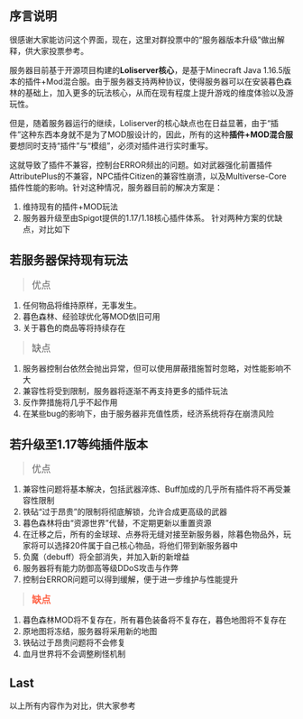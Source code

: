 ## 序言说明
很感谢大家能访问这个界面，现在，这里对群投票中的“服务器版本升级”做出解释，供大家投票参考。

服务器目前基于开源项目构建的**Loliserver核心**，是基于Minecraft Java 1.16.5版本的插件+Mod混合服。由于服务器支持两种协议，使得服务器可以在安装暮色森林的基础上，加入更多的玩法核心，从而在现有程度上提升游戏的维度体验以及游玩性。

但是，随着服务器运行的继续，Loliserver的核心缺点也在日益显著，由于“插件”这种东西本身就不是为了MOD服设计的，因此，所有的这种**插件+MOD混合服**要想同时支持“插件”与“模组”，必须对插件进行实时重写。

这就导致了插件不兼容，控制台ERROR频出的问题。如对武器强化前置插件AttributePlus的不兼容，NPC插件Citizen的兼容性崩溃，以及Multiverse-Core插件性能的影响。针对这种情况，服务器目前的解决方案是：
1. 维持现有的插件+MOD玩法
2. 服务器升级至由Spigot提供的1.17/1.18核心插件体系。
针对两种方案的优缺点，对比如下

## 若服务器保持现有玩法

> <big>优点</big>
1. 任何物品将维持原样，无事发生。
2. 暮色森林、经验球优化等MOD依旧可用
3. 关于暮色的商品等将持续存在

> <big>缺点</big>
1. 服务器控制台依然会抛出异常，但可以使用屏蔽措施暂时忽略，对性能影响不大
2. 兼容性将受到限制，服务器将逐渐不再支持更多的插件玩法
3. 反作弊措施将几乎不起作用
4. 在某些bug的影响下，由于服务器非充值性质，经济系统将存在崩溃风险

## 若升级至1.17等纯插件版本

> <big>优点</big>
1. 兼容性问题将基本解决，包括武器淬炼、Buff加成的几乎所有插件将不再受兼容性限制
2. 铁砧“过于昂贵”的限制将彻底解锁，允许合成更高级的武器
3. 暮色森林将由“资源世界”代替，不定期更新以重置资源
4. 在迁移之后，所有的金球球、点券将无缝对接至新服务器，除暮色物品外，玩家将可以选择20件属于自己核心物品，将他们带到新服务器中
5. 负魔（debuff）将全部消失，并加入新的新增益
6. 服务器将有能力防御高等级DDoS攻击与作弊
7. 控制台ERROR问题可以得到缓解，便于进一步维护与性能提升

> <big><font color="FF6347">**缺点**</font></big>
1. 暮色森林MOD将不复存在，所有暮色装备将不复存在，暮色地图将不复存在
2. 原地图将冻结，服务器将采用新的地图
3. 铁砧过于昂贵问题将不会修复
4. 血月世界将不会调整刷怪机制

## Last
以上所有内容作为对比，供大家参考